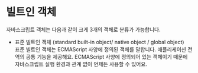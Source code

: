 # 빌트인 객체

자바스크립트 객체는 다음과 같이 크게 3개의 객체로 분류가 가능합니다.

- 표준 빌트인 객체 (standard built-in object/ native object / global object) <br />
  표준 빌트인 객체는 ECMAScript 사양에 정의된 객체를 말합니다. 애플리케이션 전역의 공통 기능을 제공해요. ECMAScript 사양에 정의되어 있는 객체이기 때문에 자바스크립트 실행 환경과 관계 없이 언제든 사용할 수 있어요.
